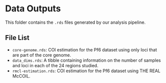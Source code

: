 # Data Outputs

This folder contains the `.rds` files generated by our analysis pipeline.

## File List

- `core-genome.rds`: COI estimation for the Pf6 dataset using only loci that are
  part of the core genome.
- `data_dims.rds`: A tibble containing information on the number of samples and
  loci in each of the 24 regions studied.
- `rmcl-estimation.rds`: COI estimation for the Pf6 dataset using THE REAL
  McCOIL.
